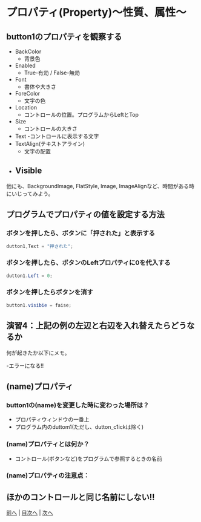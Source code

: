 # プロパティ(Property)～性質、属性～

## button1のプロパティを観察する

- BackColor
  - 背景色
- Enabled
  - True-有効 / False-無効
- Font
  - 書体や大きさ
- ForeColor
  - 文字の色
- Location
  - コントロールの位置。プログラムからLeftとTop
- Size
  - コントロールの大きさ
- Text
  -コントロールに表示する文字
- TextAlign(テキストアライン)
  -  文字の配置 
- Visible
  -

他にも、BackgroundImage, FlatStyle, Image, ImageAlignなど、時間がある時にいじってみよう。

## プログラムでプロパティの値を設定する方法
### ボタンを押したら、ボタンに「押された」と表示する

```cs
dutton1,Text = "押された";
```

### ボタンを押したら、ボタンのLeftプロパティに0を代入する

```cs
dutton1.Left = 0;
```

### ボタンを押したらボタンを消す

```cs
button1.visibie = faise;
```

## 演習4：上記の例の左辺と右辺を入れ替えたらどうなるか
何が起きたか以下にメモ。

-エラーになる!!

## (name)プロパティ
### button1の(name)を変更した時に変わった場所は？
- プロパティウィンドウの一番上
- プログラム内のduttom1(ただし、dutton_c1ickは除く)

### (name)プロパティとは何か？
- コントロール(ボタンなど)をプログラムで参照するときの名前

### (name)プロパティの注意点：

ほかのコントロールと同じ名前にしない!!
---

[前へ](03.md) | [目次へ](README.md#%E7%9B%AE%E6%AC%A1) | [次へ](05.md)
